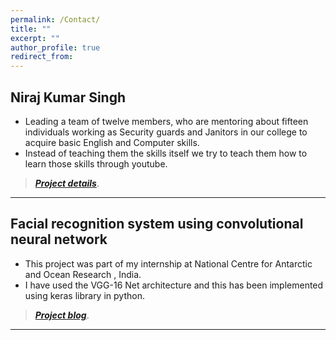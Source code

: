 ```yaml
---
permalink: /Contact/
title: ""
excerpt: ""
author_profile: true
redirect_from: 
---
```


## Niraj Kumar Singh

* Leading a team of twelve members, who are mentoring about fifteen individuals working as Security guards and Janitors in our college to acquire basic English and Computer skills.
* Instead of teaching them the skills itself we try to teach them how to learn those skills through youtube.

> [**_Project details_**](https://anirudhk686.github.io/Seekhne-Sikhao-Initiative/).

***

## Facial recognition system using convolutional neural network 

* This project was part of my internship at National Centre for Antarctic and Ocean Research , India. 
* I have used the VGG-16 Net architecture and this has been implemented using keras library in python.

> [**_Project blog_**](https://anirudhk686.github.io/facial_recognition/).

***
